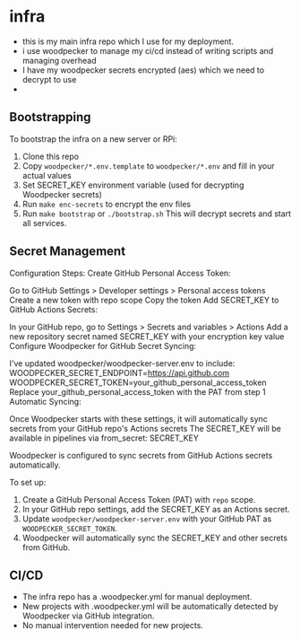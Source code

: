  # infra
 - this is my main infra repo which I use for my deployment.
 - i use woodpecker to manage my ci/cd instead of writing scripts and managing overhead
 - I have my woodpecker secrets encrypted (aes) which we need to decrypt to use
 -
 ## Bootstrapping
 To bootstrap the infra on a new server or RPi:
 1. Clone this repo
 2. Copy `woodpecker/*.env.template` to `woodpecker/*.env` and fill in your actual values
 3. Set SECRET_KEY environment variable (used for decrypting Woodpecker secrets)
 4. Run `make enc-secrets` to encrypt the env files
 5. Run `make bootstrap` or `./bootstrap.sh`
 This will decrypt secrets and start all services.

 ## Secret Management

 Configuration Steps:
Create GitHub Personal Access Token:

Go to GitHub Settings > Developer settings > Personal access tokens
Create a new token with repo scope
Copy the token
Add SECRET_KEY to GitHub Actions Secrets:

In your GitHub repo, go to Settings > Secrets and variables > Actions
Add a new repository secret named SECRET_KEY with your encryption key value
Configure Woodpecker for GitHub Secret Syncing:

I've updated woodpecker/woodpecker-server.env to include:
WOODPECKER_SECRET_ENDPOINT=https://api.github.com
WOODPECKER_SECRET_TOKEN=your_github_personal_access_token
Replace your_github_personal_access_token with the PAT from step 1
Automatic Syncing:

Once Woodpecker starts with these settings, it will automatically sync secrets from your GitHub repo's Actions secrets
The SECRET_KEY will be available in pipelines via from_secret: SECRET_KEY

 Woodpecker is configured to sync secrets from GitHub Actions secrets automatically.

 To set up:
 1. Create a GitHub Personal Access Token (PAT) with `repo` scope.
 2. In your GitHub repo settings, add the SECRET_KEY as an Actions secret.
 3. Update `woodpecker/woodpecker-server.env` with your GitHub PAT as `WOODPECKER_SECRET_TOKEN`.
 4. Woodpecker will automatically sync the SECRET_KEY and other secrets from GitHub.

 ## CI/CD
 - The infra repo has a .woodpecker.yml for manual deployment.
 - New projects with .woodpecker.yml will be automatically detected by Woodpecker via GitHub integration.
 - No manual intervention needed for new projects.